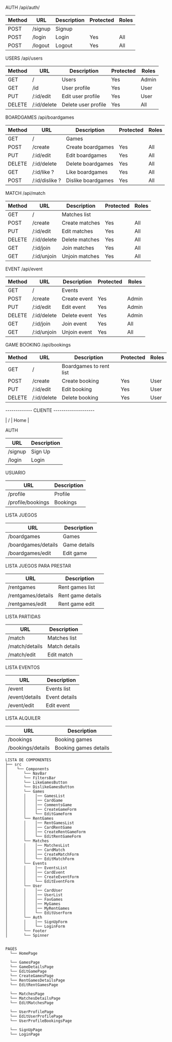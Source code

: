 AUTH /api/auth/

|  Method  | URL | Description | Protected | Roles |
| ------------- | ------------- | ------------- | ------------- | ------------- |
| POST  | /signup  | Signup |    |  |
| POST  | /login  | Login | Yes  | All |
| POST  | /logout | Logout  | Yes  | All |

USERS /api/users

|  Method  | URL | Description | Protected | Roles |
| ------------- | ------------- | ------------- | ------------- | ------------- |
| GET  | /  | Users  | Yes  | Admin |
| GET  | /id  | User profile  | Yes  | User |
| PUT  | /:id/edit  | Edit user profile | Yes  | User |
| DELETE  | /:id/delete  | Delete user profile  | Yes  | All |

BOARDGAMES /api/boardgames

|  Method  | URL | Description | Protected | Roles |
| ------------- | ------------- | ------------- | ------------- | ------------- |
| GET  | /  | Games   |   |  |
| POST  | /create  | Create boardgames   | Yes  | All |
| PUT | /:id/edit  | Edit boardgames  | Yes  | All |
| DELETE  | /:id/delete  | Delete boardgames  | Yes  | All |
| GET  | /:id/like ? | Like boardgames  | Yes  | All |
| POST | /:id/dislike ?  | Dislike boardgames | Yes  | All |

MATCH /api/match

|  Method  | URL | Description | Protected | Roles |
| ------------- | ------------- | ------------- | ------------- | ------------- |
| GET  | /  | Matches list   |   |  |
| POST  | /create  | Create matches   | Yes  | All |
| PUT | /:id/edit  | Edit matches  | Yes  | All |
| DELETE  | /:id/delete  | Delete matches  | Yes  | All |
| GET | /:id/join  | Join matches | Yes  | All |
| GET | /:id/unjoin  | Unjoin matches | Yes  | All |

EVENT /api/event

|  Method  | URL | Description | Protected | Roles |
| ------------- | ------------- | ------------- | ------------- | ------------- |
| GET  | /  | Events   |   |  |
| POST  | /create  | Create event   | Yes  | Admin |
| PUT | /:id/edit  | Edit event  | Yes  | Admin |
| DELETE  | /:id/delete  | Delete event  | Yes  | Admin |
| GET | /:id/join  | Join event | Yes  | All |
| GET | /:id/unjoin  | Unjoin event | Yes  | All |


GAME BOOKING /api/bookings

|  Method  | URL | Description | Protected | Roles |
| ------------- | ------------- | ------------- | ------------- | ------------- |
| GET  | /  | Boardgames to rent list   |   |  |
| POST  | /create  | Create booking   | Yes  | User |
| PUT | /:id/edit  | Edit booking  | Yes  | User |
| DELETE  | /:id/delete  | Delete booking  | Yes  | User |


------------- CLIENTE --------------------

| /  | Home   |

AUTH

| URL | Description |
| ------------- | ------------- |
| /signup  | Sign Up   |
| /login  | Login   |

USUARIO

| URL | Description |
| ------------- | ------------- |
| /profile  | Profile   |
| /profile/bookings  | Bookings   |

LISTA JUEGOS

| URL | Description |
| ------------- | ------------- |
| /boardgames  | Games   |
| /boardgames/details  | Game details   |
| /boardgames/edit  | Edit game   |

LISTA JUEGOS PARA PRESTAR

| URL | Description |
| ------------- | ------------- |
| /rentgames  | Rent games list   |
| /rentgames/details  | Rent game details   |
| /rentgames/edit  | Rent game edit   |

LISTA PARTIDAS

| URL | Description |
| ------------- | ------------- |
| /match  | Matches list   |
| /match/details  | Match details   |
| /match/edit  | Edit match   |

LISTA EVENTOS

| URL | Description |
| ------------- | ------------- |
| /event  | Events list   |
| /event/details  | Event details   |
| /event/edit  | Edit event   |

LISTA ALQUILER

| URL | Description |
| ------------- | ------------- |
| /bookings  | Booking games   |
| /bookings/details  | Booking games details   |

```
LISTA DE COMPONENTES
├── src
│    └── Components
│       └── NavBar
│       └── FiltersBar
│       └── LikeGamesButton
│       └── DislikeGamesButton
│       └── Games
│       │    │── GamesList
│       │    │── CardGame
│       │    │── CommentsGame
│       │    │── CreateGameForm
│       │    └── EditGameForm
│       └── RentGames
│       │    │── RentGamesList
│       │    │── CardRentGame
│       │    │── CreateRentGameForm
│       │    └── EditRentGameForm
│       └── Matches
│       │    │── MatchesList
│       │    │── CardMatch
│       │    │── CreateMatchForm
│       │    └── EditMatchForm
│       └── Events
│       │    │── EventsList
│       │    │── CardEvent
│       │    │── CreateEventForm
│       │    └── EditEventForm
│       └── User
│       │    │── CardUser
│       │    │── UserList
│       │    │── FavGames
│       │    │── MyGames
│       │    │── MyRentGames
│       │    └── EditUserForm
│       └── Auth
│       │    │── SignUpForm
│       │    └── LoginForm
│       └── Footer
│       └── Spinner


PAGES
  └── HomePage

  └── GamesPage
  └── GameDetailsPage
  └── EditGamePage
  └── CreateGamesPage
  └── RentGamesDetailsPage 
  └── EditRentGamesPage

  └── MatchesPage
  └── MatchesDetailsPage
  └── EditMatchesPage

  └── UserProfilePage
  └── EditUserProfilePage
  └── UserProfileBookingsPage

  └── SignUpPage
  └── LoginPage
```
